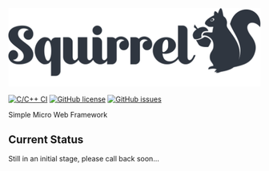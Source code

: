 ![Squirrel](assets/logo.png?raw=true "squirrel")

[![C/C++ CI](https://github.com/joegasewicz/squirrel/actions/workflows/c-cpp.yml/badge.svg)](https://github.com/joegasewicz/squirrel/actions/workflows/c-cpp.yml)
[![GitHub license](https://img.shields.io/github/license/joegasewicz/squirrel)](https://github.com/joegasewicz/squirrel/blob/master/LICENSE)
[![GitHub issues](https://img.shields.io/github/issues/joegasewicz/squirrel)](https://github.com/joegasewicz/squirrel/issues)

Simple Micro Web Framework

## Current Status
Still in an initial stage, please call back soon...

